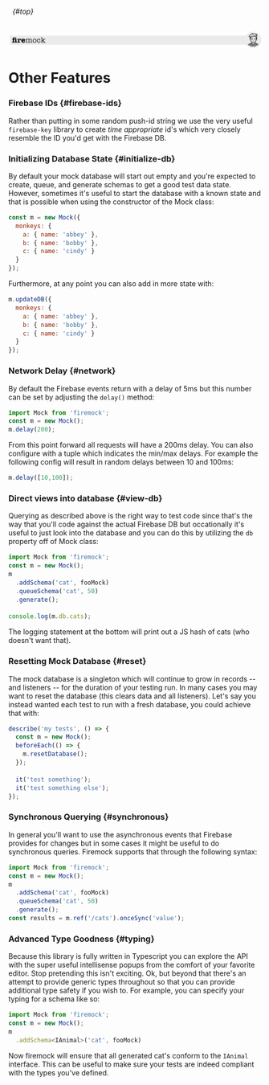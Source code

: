 ###### &nbsp; {#top}
![header](images/firemock-header.jpg) 

# Other Features

### Firebase IDs {#firebase-ids}

Rather than putting in some random push-id string we use the very useful `firebase-key` library to create _time appropriate_ id's which very closely resemble the ID you'd get with the Firebase DB.

### Initializing Database State {#initialize-db}

By default your mock database will start out empty and you're expected to create, queue, and generate schemas to get a good test data state. However, sometimes it's useful to start the database with a known state and that is possible when using the constructor of the Mock class:

```js
const m = new Mock({
  monkeys: {
    a: { name: 'abbey' },
    b: { name: 'bobby' },
    c: { name: 'cindy' }
  }
});
```

Furthermore, at any point you can also add in more state with:

```js
m.updateDB({
  monkeys: {
    a: { name: 'abbey' },
    b: { name: 'bobby' },
    c: { name: 'cindy' }
  }
});
```

### Network Delay {#network}

By default the Firebase events return with a delay of 5ms but this number can be set by adjusting the `delay()` method:

````js
import Mock from 'firemock';
const m = new Mock();
m.delay(200);
````

From this point forward all requests will have a 200ms delay. You can also configure with a tuple which indicates the min/max delays. For example the following config will result in random delays between 10 and 100ms:

````js
m.delay([10,100]);
````

### Direct views into database {#view-db}
Querying as described above is the right way to test code since that's the way that you'll code against the actual Firebase DB but occationally it's useful to just look into the database and you can do this by utilizing the `db` property off of Mock class:

````js
import Mock from 'firemock';
const m = new Mock();
m
  .addSchema('cat', fooMock)
  .queueSchema('cat', 50)
  .generate();

console.log(m.db.cats);
````

The logging statement at the bottom will print out a JS hash of cats (who doesn't want that).

### Resetting Mock Database {#reset}
The mock database is a singleton which will continue to grow in records -- and listeners -- for the duration of your testing run. In many cases you may want to reset the database (this clears data and all listeners). Let's say you instead wanted each test to run with a fresh database, you could achieve that with:

```ts
describe('my tests', () => {
  const m = new Mock();
  beforeEach(() => {
    m.resetDatabase();
  });

  it('test something');
  it('test something else'); 
});
```


### Synchronous Querying {#synchronous}
In general you'll want to use the asynchronous events that Firebase provides for changes but in some cases it might be useful to do synchronous queries. Firemock supports that through the following syntax:

````js
import Mock from 'firemock';
const m = new Mock();
m
  .addSchema('cat', fooMock)
  .queueSchema('cat', 50)
  .generate();
const results = m.ref('/cats').onceSync('value');
````

### Advanced Type Goodness {#typing}
Because this library is fully written in Typescript you can explore the API with the super useful intellisense popups from the comfort of your favorite editor. Stop pretending this isn't exciting. Ok, but beyond that there's an attempt to provide generic types throughout so that you can provide additional type safety if you wish to. For example, you can specify your typing for a schema like so:

````js
import Mock from 'firemock';
const m = new Mock();
m
  .addSchema<IAnimal>('cat', fooMock)
````

Now firemock will ensure that all generated cat's conform to the `IAnimal` interface. This can be useful to make sure your tests are indeed compliant with the types you've defined.

